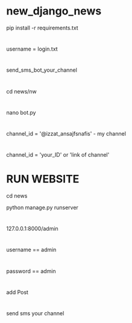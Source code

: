 # new_django_news
 
pip install -r requirements.txt
#
username = login.txt

#
send_sms_bot_your_channel
#
cd news/nw
#
nano bot.py
#
channel_id = '@izzat_ansajfsnafis' - my channel 
#
channel_id = 'your_ID' or 'link of channel'



# RUN WEBSITE
cd news

python manage.py runserver
#
127.0.0.1:8000/admin 
#
username == admin 
#
password == admin

#
add Post
#
send sms your channel 

